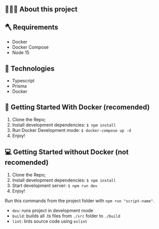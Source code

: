 ## 👨🏻‍💻 About this project

## 🪓 Requirements

- Docker
- Docker Compose
- Node 15

## 🚀 Technologies
 - Typescript
 - Prisma
 - Docker

## 🐳  Getting Started With Docker (recomended)

1. Clone the Repo;
2. Install development dependencies: `$ npm install`
3. Run Docker Development mode: `$ docker-compose up -d`
4. Enjoy!

## 💻  Getting Started without Docker (not recomended)

1. Clone the Repo;
2. Install development dependencies: `$ npm install`
3. Start development server: `$ npm run dev`
4. Enjoy!

Run this commands from the project folder with `npm run "script-name"`.
* `dev`: runs project in development mode
* `build`: builds all .ts files from `./src` folder to `./build`
* `lint`: lints source code using `eslint`

